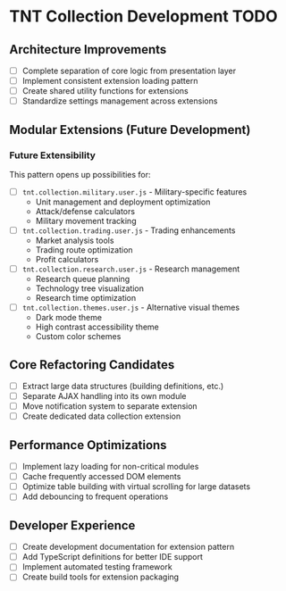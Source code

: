 # TNT Collection Development TODO

## Architecture Improvements
- [ ] Complete separation of core logic from presentation layer
- [ ] Implement consistent extension loading pattern
- [ ] Create shared utility functions for extensions
- [ ] Standardize settings management across extensions

## Modular Extensions (Future Development)

### **Future Extensibility**
This pattern opens up possibilities for:
- [ ] `tnt.collection.military.user.js` - Military-specific features
  - Unit management and deployment optimization
  - Attack/defense calculators
  - Military movement tracking
- [ ] `tnt.collection.trading.user.js` - Trading enhancements  
  - Market analysis tools
  - Trading route optimization
  - Profit calculators
- [ ] `tnt.collection.research.user.js` - Research management
  - Research queue planning
  - Technology tree visualization
  - Research time optimization
- [ ] `tnt.collection.themes.user.js` - Alternative visual themes
  - Dark mode theme
  - High contrast accessibility theme
  - Custom color schemes

## Core Refactoring Candidates
- [ ] Extract large data structures (building definitions, etc.)
- [ ] Separate AJAX handling into its own module
- [ ] Move notification system to separate extension
- [ ] Create dedicated data collection extension

## Performance Optimizations
- [ ] Implement lazy loading for non-critical modules
- [ ] Cache frequently accessed DOM elements
- [ ] Optimize table building with virtual scrolling for large datasets
- [ ] Add debouncing to frequent operations

## Developer Experience
- [ ] Create development documentation for extension pattern
- [ ] Add TypeScript definitions for better IDE support
- [ ] Implement automated testing framework
- [ ] Create build tools for extension packaging
